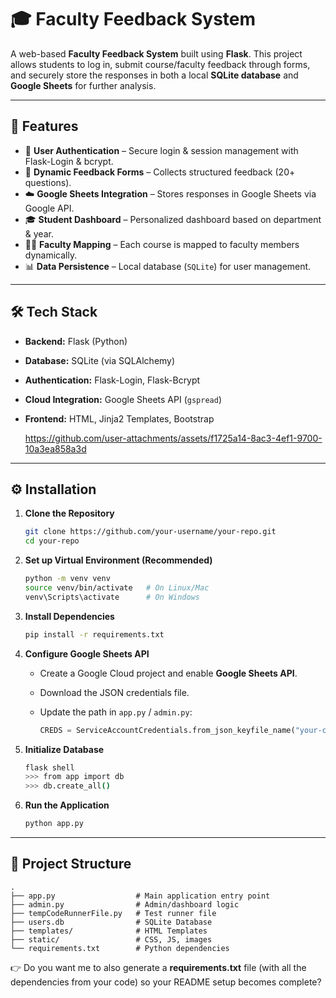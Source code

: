 
# 🎓 Faculty Feedback System

A web-based **Faculty Feedback System** built using **Flask**. This project allows students to log in, submit course/faculty feedback through forms, and securely store the responses in both a local **SQLite database** and **Google Sheets** for further analysis.

---

## 🚀 Features

* 🔐 **User Authentication** – Secure login & session management with Flask-Login & bcrypt.
* 📝 **Dynamic Feedback Forms** – Collects structured feedback (20+ questions).
* ☁️ **Google Sheets Integration** – Stores responses in Google Sheets via Google API.
* 🎓 **Student Dashboard** – Personalized dashboard based on department & year.
* 🧑‍🏫 **Faculty Mapping** – Each course is mapped to faculty members dynamically.
* 📊 **Data Persistence** – Local database (`SQLite`) for user management.

---

## 🛠️ Tech Stack

* **Backend:** Flask (Python)
* **Database:** SQLite (via SQLAlchemy)
* **Authentication:** Flask-Login, Flask-Bcrypt
* **Cloud Integration:** Google Sheets API (`gspread`)
* **Frontend:** HTML, Jinja2 Templates, Bootstrap


  https://github.com/user-attachments/assets/f1725a14-8ac3-4ef1-9700-10a3ea858a3d

---

## ⚙️ Installation

1. **Clone the Repository**

   ```bash
   git clone https://github.com/your-username/your-repo.git
   cd your-repo
   ```

2. **Set up Virtual Environment (Recommended)**

   ```bash
   python -m venv venv
   source venv/bin/activate   # On Linux/Mac
   venv\Scripts\activate      # On Windows
   ```

3. **Install Dependencies**

   ```bash
   pip install -r requirements.txt
   ```

4. **Configure Google Sheets API**

   * Create a Google Cloud project and enable **Google Sheets API**.
   * Download the JSON credentials file.
   * Update the path in `app.py` / `admin.py`:

     ```python
     CREDS = ServiceAccountCredentials.from_json_keyfile_name("your-credentials.json", SCOPE)
     ```

5. **Initialize Database**

   ```bash
   flask shell
   >>> from app import db
   >>> db.create_all()
   ```

6. **Run the Application**

   ```bash
   python app.py
   ```

---


## 📂 Project Structure

```
.
├── app.py                  # Main application entry point
├── admin.py                # Admin/dashboard logic
├── tempCodeRunnerFile.py   # Test runner file
├── users.db                # SQLite Database
├── templates/              # HTML Templates
├── static/                 # CSS, JS, images
└── requirements.txt        # Python dependencies
```



👉 Do you want me to also generate a **requirements.txt** file (with all the dependencies from your code) so your README setup becomes complete?

















